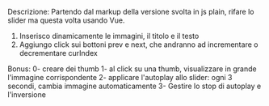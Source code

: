 Descrizione:
Partendo dal markup della versione svolta in js plain, rifare lo slider ma questa volta usando Vue.

1. Inserisco dinamicamente le immagini, il titolo e il testo
2. Aggiungo click sui bottoni prev e next, che andranno ad incrementare o decrementare curIndex

Bonus:
0- creare dei thumb
1- al click su una thumb, visualizzare in grande l'immagine corrispondente
2- applicare l'autoplay allo slider: ogni 3 secondi,    cambia immagine automaticamente
3- Gestire lo stop di autoplay e l'inversione
